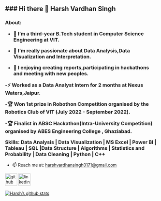 
<h2>### Hi there 👋 Harsh Vardhan Singh</h2>
<h3>
About:

- 🔭 I’m a third-year B.Tech student in Computer Science Engineering at VIT.

- 🔭 I’m really passionate about Data Analysis,Data Visualization and Interpretation.

- 🔭 I enjoying creating reports,participating in hackathons and meeting with new peoples. 

-⚡ Worked as a Data Analyst Intern for 2 months at Nexus Waters,Jaipur.

-🏆 Won 1st prize in Robothon Competition organised by the Robotics Club of VIT (July 2022 - September 2022).

-🏆 Finalist in ABSC Hackathon(Intra-University Competition) organised by ABES Engineering College , Ghaziabad.

  Skills: Data Analysis | Data Visualization | MS Excel | Power BI | Tableau | SQL |Data Structure | Algorithms | Statistics and Probability | Data Cleaning | Python | C++ 
        </h3>
  
- 📫 Reach me at: harshvardhansingh0171@gmail.com

[<img src='https://cdn.jsdelivr.net/npm/simple-icons@3.0.1/icons/github.svg' alt='github' width="40px" height='40'>](https://github.com/harshvardhan0303)  [<img src='https://cdn.jsdelivr.net/npm/simple-icons@3.0.1/icons/linkedin.svg' alt='linkedin' width="40px" height='40'>](https://www.linkedin.com/in/harsh-vardhan-singh-9a1563219/) 


[![Harsh’s github stats](https://github-readme-stats.vercel.app/api?username=harshvardhan0303)](https://github.com/harshvardhan0303)


